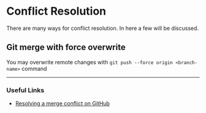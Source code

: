 # Conflict Resolution

There are many ways for conflict resolution. In here a few will be discussed.

## Git merge with force overwrite

You may overwrite remote changes with `git push --force origin <branch-name>` command

---

### Useful Links

- [Resolving a merge conflict on GitHub](<https://docs.github.com/en/pull-requests/collaborating-with-pull-requests/addressing-merge-conflicts/resolving-a-merge-conflict-on-github>)   